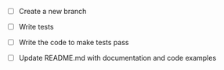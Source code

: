 - [ ] Create a new branch
- [ ] Write tests
- [ ] Write the code to make tests pass
- [ ] Update README.md with documentation and code examples


<!--

Make sure that the CI build finishes successfully and is green.

Please mention any issues this pull request might address by prefixing the issue number with `#`. Additionally you can write things like "closes #n" or "resolves #" to auto-close the related issue with number `n`.

Please use short, concise and informative commit messages in the present tense.

-->
